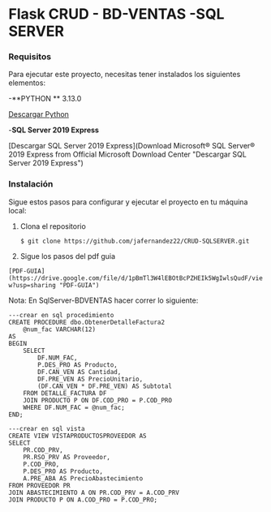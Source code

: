# Flask CRUD - BD-VENTAS -SQL SERVER

### Requisitos
Para ejecutar este proyecto, necesitas tener instalados los siguientes elementos:

-**PYTHON ** 3.13.0 

[Descargar Python](https://www.python.org/downloads/ "Descargar Python")

-**SQL Server 2019 Express**

 [Descargar SQL Server 2019 Express](Download Microsoft® SQL Server® 2019 Express from Official Microsoft Download Center "Descargar SQL Server 2019 Express")
 
### Instalación
Sigue estos pasos para configurar y ejecutar el proyecto en tu máquina local:
1. Clona el repositorio

    `$ git clone https://github.com/jafernandez22/CRUD-SQLSERVER.git`

2.  Sigue los pasos del pdf guia


``[PDF-GUIA](https://drive.google.com/file/d/1pBmTl3W4lEBOtBcPZHEIk5WgIwlsQudF/view?usp=sharing "PDF-GUIA")``

Nota: En SqlServer-BDVENTAS hacer correr lo siguiente:

    ---crear en sql procedimiento
    CREATE PROCEDURE dbo.ObtenerDetalleFactura2
        @num_fac VARCHAR(12)
    AS
    BEGIN
        SELECT 
            DF.NUM_FAC,
            P.DES_PRO AS Producto,
            DF.CAN_VEN AS Cantidad,
            DF.PRE_VEN AS PrecioUnitario,
            (DF.CAN_VEN * DF.PRE_VEN) AS Subtotal
        FROM DETALLE_FACTURA DF
        JOIN PRODUCTO P ON DF.COD_PRO = P.COD_PRO
        WHERE DF.NUM_FAC = @num_fac;
    END;
    
    ---crear en sql vista
    CREATE VIEW VISTAPRODUCTOSPROVEEDOR AS
    SELECT 
        PR.COD_PRV,
        PR.RSO_PRV AS Proveedor,
        P.COD_PRO,
        P.DES_PRO AS Producto,
        A.PRE_ABA AS PrecioAbastecimiento
    FROM PROVEEDOR PR
    JOIN ABASTECIMIENTO A ON PR.COD_PRV = A.COD_PRV
    JOIN PRODUCTO P ON A.COD_PRO = P.COD_PRO;
